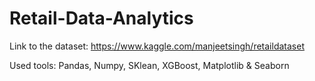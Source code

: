 # Retail-Data-Analytics

Link to the dataset: https://www.kaggle.com/manjeetsingh/retaildataset

Used tools: Pandas, Numpy, SKlean, XGBoost, Matplotlib & Seaborn
